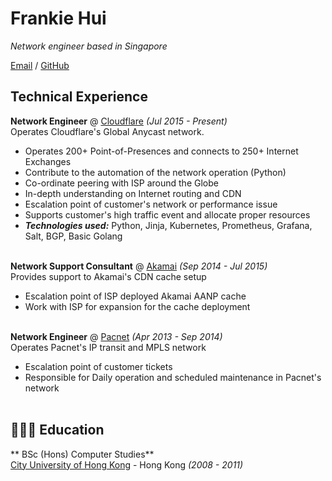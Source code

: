 # Frankie Hui

_Network engineer based in Singapore_ <br>

[Email](mailto:f@peering.sh) / [GitHub](https://github.com/frankiexyz/) 

## Technical Experience

**Network Engineer** @ [Cloudflare](https://www.cloudflare.com/) _(Jul 2015 - Present)_ <br>
Operates Cloudflare's Global Anycast network.
  - Operates 200+ Point-of-Presences and connects to 250+ Internet Exchanges
  - Contribute to the automation of the network operation (Python)
  - Co-ordinate peering with ISP around the Globe
  - In-depth understanding on Internet routing and CDN
  - Escalation point of customer's network or performance issue 
  - Supports customer's high traffic event and allocate proper resources
  - **_Technologies used:_** Python, Jinja, Kubernetes, Prometheus, Grafana, Salt, BGP, Basic Golang
<br><br>

**Network Support Consultant** @ [Akamai](https://www.akamai.com/) _(Sep 2014 - Jul 2015)_ <br>
Provides support to Akamai's CDN cache setup
  - Escalation point of ISP deployed Akamai AANP cache
  - Work with ISP for expansion for the cache deployment
<br><br>

**Network Engineer** @ [Pacnet](https://en.wikipedia.org/wiki/Pacnet) _(Apr 2013 - Sep 2014)_ <br>
Operates Pacnet's IP transit and MPLS network
  - Escalation point of customer tickets
  - Responsible for Daily operation and scheduled maintenance in Pacnet's network
    <br><br>
  
## 👩🏼‍🎓 Education

** BSc (Hons) Computer Studies**<br>
[City University of Hong Kong](https://www.cityu.edu.hk/) - Hong Kong  _(2008 - 2011)_
